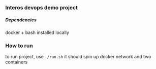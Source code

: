 

### Interos devops demo project

##### Dependencies
docker + bash installed locally

### How to run

to run project, use `./run.sh`
it should spin up docker network and two containers